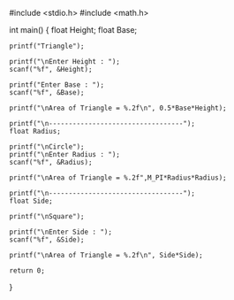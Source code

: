 #include <stdio.h>
#include <math.h>

int main()
{
	float Height;
	float Base;
	
	printf("Triangle");
	
	printf("\nEnter Height : ");
	scanf("%f", &Height);
	
	printf("Enter Base : ");
	scanf("%f", &Base);
	
	printf("\nArea of Triangle = %.2f\n", 0.5*Base*Height);
	
	printf("\n----------------------------------");
	float Radius;
	
	printf("\nCircle");
	printf("\nEnter Radius : ");
	scanf("%f", &Radius);
	
	printf("\nArea of Triangle = %.2f",M_PI*Radius*Radius);
	
	printf("\n----------------------------------");
	float Side;
	
	printf("\nSquare");
	
	printf("\nEnter Side : ");
	scanf("%f", &Side);
	
	printf("\nArea of Triangle = %.2f\n", Side*Side);
	
	return 0;
}
